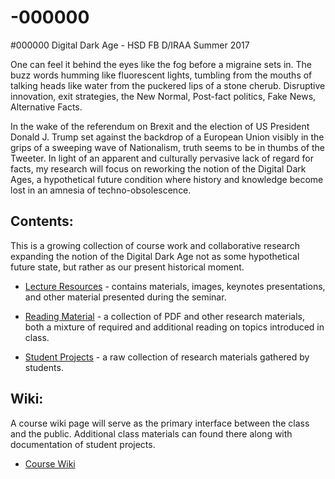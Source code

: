 # -000000
#000000 Digital Dark Age - HSD FB D/IRAA Summer 2017

One can feel it behind the eyes like the fog before a migraine sets in. The buzz words humming like fluorescent lights, tumbling from the mouths of talking heads like water from the puckered lips of a stone cherub. Disruptive innovation, exit strategies, the New Normal, Post-fact politics, Fake News, Alternative Facts.

In the wake of the referendum on Brexit and the election of US President Donald J. Trump set against the backdrop of a European Union visibly in the grips of a sweeping wave of Nationalism, truth seems to be in thumbs of the Tweeter. In light of an apparent and culturally pervasive lack of regard for facts, my research will focus on reworking the notion of the Digital Dark Ages, a hypothetical future condition where history and knowledge become lost in an amnesia of techno-obsolescence.

## Contents:

This is a growing collection of course work and collaborative research expanding the notion of the Digital Dark Age not as some hypothetical future state, but rather as our present historical moment.

* [Lecture Resources](https://github.com/phillipdavidstearns/-000000/tree/master/lectureResources) - contains materials, images, keynotes presentations, and other material presented during the seminar.

* [Reading Material](https://github.com/phillipdavidstearns/-000000/tree/master/readingMaterial) - a collection of PDF and other research materials, both a mixture of required and additional reading on topics introduced in class.

* [Student Projects](https://github.com/phillipdavidstearns/-000000/tree/master/StudentProjects) - a raw collection of research materials gathered by students.

## Wiki:

A course wiki page will serve as the primary interface between the class and the public. Additional class materials can found there along with documentation of student projects.

* [Course Wiki](https://github.com/phillipdavidstearns/-000000/wiki)
